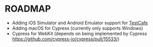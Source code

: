 # ROADMAP

* Adding iOS Simulator and Android Emulator support for [TestCafe](https://testcafe.devexpress.com/Documentation/)
* Adding macOS for Cypress (currently only supports Windows)
* Cypress for WebKit (depends on being implemented by Cypress https://github.com/cypress-io/cypress/pull/15533/)